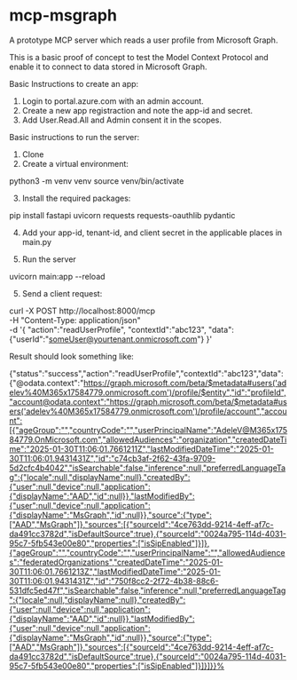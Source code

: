 # mcp-msgraph
A prototype MCP server which reads a user profile from Microsoft Graph. 

This is a basic proof of concept to test the Model Context Protocol and enable it to connect to data stored in Microsoft Graph.

Basic Instructions to create an app:

1. Login to portal.azure.com with an admin account.
2. Create a new app registraction and note the app-id and secret.
3. Add User.Read.All and Admin consent it in the scopes. 


Basic instructions to run the server: 

1. Clone
2. Create a virtual environment:

python3 -m venv venv
source venv/bin/activate


3. Install the required packages:

pip install fastapi uvicorn requests requests-oauthlib pydantic

4. Add your app-id, tenant-id, and client secret in the applicable places in main.py

4. Run the server

uvicorn main:app --reload

5. Send a client request:

curl -X POST http://localhost:8000/mcp \
  -H "Content-Type: application/json" \
  -d '{
        "action":"readUserProfile",
        "contextId":"abc123",
        "data": {"userId":"someUser@yourtenant.onmicrosoft.com"}
      }'

Result should look something like: 

{"status":"success","action":"readUserProfile","contextId":"abc123","data":{"@odata.context":"https://graph.microsoft.com/beta/$metadata#users('adelev%40M365x17584779.onmicrosoft.com')/profile/$entity","id":"profileId","account@odata.context":"https://graph.microsoft.com/beta/$metadata#users('adelev%40M365x17584779.onmicrosoft.com')/profile/account","account":[{"ageGroup":"","countryCode":"","userPrincipalName":"AdeleV@M365x17584779.OnMicrosoft.com","allowedAudiences":"organization","createdDateTime":"2025-01-30T11:06:01.7661211Z","lastModifiedDateTime":"2025-01-30T11:06:01.9431431Z","id":"c74cb3af-2f62-43fa-9709-5d2cfc4b4042","isSearchable":false,"inference":null,"preferredLanguageTag":{"locale":null,"displayName":null},"createdBy":{"user":null,"device":null,"application":{"displayName":"AAD","id":null}},"lastModifiedBy":{"user":null,"device":null,"application":{"displayName":"MsGraph","id":null}},"source":{"type":["AAD","MsGraph"]},"sources":[{"sourceId":"4ce763dd-9214-4eff-af7c-da491cc3782d","isDefaultSource":true},{"sourceId":"0024a795-114d-4031-95c7-5fb543e00e80","properties":["isSipEnabled"]}]},{"ageGroup":"","countryCode":"","userPrincipalName":"","allowedAudiences":"federatedOrganizations","createdDateTime":"2025-01-30T11:06:01.7661213Z","lastModifiedDateTime":"2025-01-30T11:06:01.9431431Z","id":"750f8cc2-2f72-4b38-88c6-531dfc5ed47f","isSearchable":false,"inference":null,"preferredLanguageTag":{"locale":null,"displayName":null},"createdBy":{"user":null,"device":null,"application":{"displayName":"AAD","id":null}},"lastModifiedBy":{"user":null,"device":null,"application":{"displayName":"MsGraph","id":null}},"source":{"type":["AAD","MsGraph"]},"sources":[{"sourceId":"4ce763dd-9214-4eff-af7c-da491cc3782d","isDefaultSource":true},{"sourceId":"0024a795-114d-4031-95c7-5fb543e00e80","properties":["isSipEnabled"]}]}]}}%  